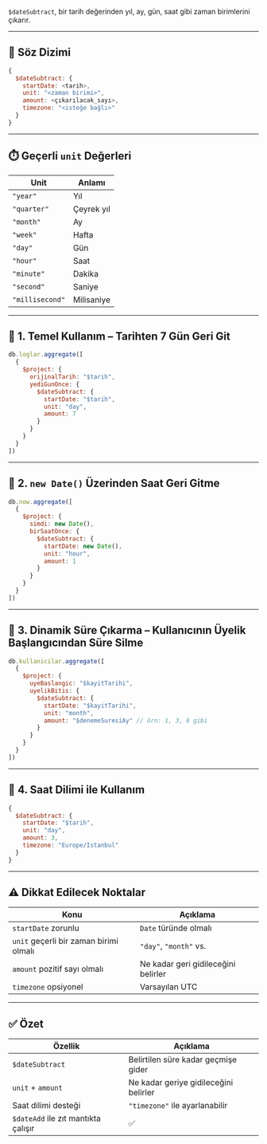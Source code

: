 
`$dateSubtract`, bir tarih değerinden yıl, ay, gün, saat gibi zaman birimlerini çıkarır.

---

## 📌 Söz Dizimi

```js
{
  $dateSubtract: {
    startDate: <tarih>,
    unit: "<zaman birimi>",
    amount: <çıkarılacak_sayı>,
    timezone: "<isteğe bağlı>"
  }
}
```

---

## ⏱️ Geçerli `unit` Değerleri

|Unit|Anlamı|
|---|---|
|`"year"`|Yıl|
|`"quarter"`|Çeyrek yıl|
|`"month"`|Ay|
|`"week"`|Hafta|
|`"day"`|Gün|
|`"hour"`|Saat|
|`"minute"`|Dakika|
|`"second"`|Saniye|
|`"millisecond"`|Milisaniye|

---

## 🧪 1. Temel Kullanım – Tarihten 7 Gün Geri Git

```js
db.loglar.aggregate([
  {
    $project: {
      orijinalTarih: "$tarih",
      yediGunOnce: {
        $dateSubtract: {
          startDate: "$tarih",
          unit: "day",
          amount: 7
        }
      }
    }
  }
])
```

---

## 🧪 2. `new Date()` Üzerinden Saat Geri Gitme

```js
db.now.aggregate([
  {
    $project: {
      simdi: new Date(),
      birSaatOnce: {
        $dateSubtract: {
          startDate: new Date(),
          unit: "hour",
          amount: 1
        }
      }
    }
  }
])
```

---

## 🧪 3. Dinamik Süre Çıkarma – Kullanıcının Üyelik Başlangıcından Süre Silme

```js
db.kullanicilar.aggregate([
  {
    $project: {
      uyeBaslangic: "$kayitTarihi",
      uyelikBitis: {
        $dateSubtract: {
          startDate: "$kayitTarihi",
          unit: "month",
          amount: "$denemeSuresiAy" // örn: 1, 3, 6 gibi
        }
      }
    }
  }
])
```

---

## 🧪 4. Saat Dilimi ile Kullanım

```js
{
  $dateSubtract: {
    startDate: "$tarih",
    unit: "day",
    amount: 3,
    timezone: "Europe/Istanbul"
  }
}
```

---

## ⚠️ Dikkat Edilecek Noktalar

|Konu|Açıklama|
|---|---|
|`startDate` zorunlu|`Date` türünde olmalı|
|`unit` geçerli bir zaman birimi olmalı|`"day"`, `"month"` vs.|
|`amount` pozitif sayı olmalı|Ne kadar geri gidileceğini belirler|
|`timezone` opsiyonel|Varsayılan UTC|

---

## ✅ Özet

|Özellik|Açıklama|
|---|---|
|`$dateSubtract`|Belirtilen süre kadar geçmişe gider|
|`unit` + `amount`|Ne kadar geriye gidileceğini belirler|
|Saat dilimi desteği|`"timezone"` ile ayarlanabilir|
|`$dateAdd` ile zıt mantıkta çalışır|✅|
